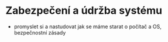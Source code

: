 # Zabezpečení a údržba systému
- promyslet si a nastudovat jak se máme starat o počítač a OS, bezpečnostní zásady